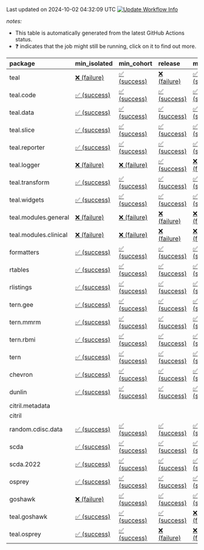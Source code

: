 Last updated on 2024-10-02 04:32:09 UTC [![Update Workflow
Info](https://github.com/averissimo/verdepcheck-status/actions/workflows/update.yaml/badge.svg)](https://github.com/averissimo/verdepcheck-status/actions/workflows/update.yaml)

*notes:*

-   This table is automatically generated from the latest GitHub Actions
    status.
-   ❓ indicates that the job might still be running, click on it to
    find out more.

<table>
<colgroup>
<col style="width: 4%" />
<col style="width: 23%" />
<col style="width: 23%" />
<col style="width: 23%" />
<col style="width: 23%" />
</colgroup>
<thead>
<tr class="header">
<th style="text-align: left;">package</th>
<th style="text-align: left;">min_isolated</th>
<th style="text-align: left;">min_cohort</th>
<th style="text-align: left;">release</th>
<th style="text-align: left;">max</th>
</tr>
</thead>
<tbody>
<tr class="odd">
<td style="text-align: left;">teal</td>
<td
style="text-align: left;"><a href="https://github.com/insightsengineering/teal/actions/runs/11089446447/job/30810579118">❌
(failure)</a></td>
<td
style="text-align: left;"><a href="https://github.com/insightsengineering/teal/actions/runs/11089446447/job/30810579030">✅
(success)</a></td>
<td
style="text-align: left;"><a href="https://github.com/insightsengineering/teal/actions/runs/11089446447/job/30810579170">❌
(failure)</a></td>
<td
style="text-align: left;"><a href="https://github.com/insightsengineering/teal/actions/runs/11089446447/job/30810579073">✅
(success)</a></td>
</tr>
<tr class="even">
<td style="text-align: left;">teal.code</td>
<td
style="text-align: left;"><a href="https://github.com/insightsengineering/teal.code/actions/runs/11089458414/job/30810603243">✅
(success)</a></td>
<td
style="text-align: left;"><a href="https://github.com/insightsengineering/teal.code/actions/runs/11089458414/job/30810603055">✅
(success)</a></td>
<td
style="text-align: left;"><a href="https://github.com/insightsengineering/teal.code/actions/runs/11089458414/job/30810603334">✅
(success)</a></td>
<td
style="text-align: left;"><a href="https://github.com/insightsengineering/teal.code/actions/runs/11089458414/job/30810603164">✅
(success)</a></td>
</tr>
<tr class="odd">
<td style="text-align: left;">teal.data</td>
<td
style="text-align: left;"><a href="https://github.com/insightsengineering/teal.data/actions/runs/11089449251/job/30810584901">✅
(success)</a></td>
<td
style="text-align: left;"><a href="https://github.com/insightsengineering/teal.data/actions/runs/11089449251/job/30810584815">✅
(success)</a></td>
<td
style="text-align: left;"><a href="https://github.com/insightsengineering/teal.data/actions/runs/11089449251/job/30810584992">✅
(success)</a></td>
<td
style="text-align: left;"><a href="https://github.com/insightsengineering/teal.data/actions/runs/11089449251/job/30810584734">✅
(success)</a></td>
</tr>
<tr class="even">
<td style="text-align: left;">teal.slice</td>
<td
style="text-align: left;"><a href="https://github.com/insightsengineering/teal.slice/actions/runs/11089453191/job/30810592843">✅
(success)</a></td>
<td
style="text-align: left;"><a href="https://github.com/insightsengineering/teal.slice/actions/runs/11089453191/job/30810592754">✅
(success)</a></td>
<td
style="text-align: left;"><a href="https://github.com/insightsengineering/teal.slice/actions/runs/11089453191/job/30810593070">✅
(success)</a></td>
<td
style="text-align: left;"><a href="https://github.com/insightsengineering/teal.slice/actions/runs/11089453191/job/30810592947">✅
(success)</a></td>
</tr>
<tr class="odd">
<td style="text-align: left;">teal.reporter</td>
<td
style="text-align: left;"><a href="https://github.com/insightsengineering/teal.reporter/actions/runs/11089450832/job/30810588039">✅
(success)</a></td>
<td
style="text-align: left;"><a href="https://github.com/insightsengineering/teal.reporter/actions/runs/11089450832/job/30810587909">✅
(success)</a></td>
<td
style="text-align: left;"><a href="https://github.com/insightsengineering/teal.reporter/actions/runs/11089450832/job/30810588172">✅
(success)</a></td>
<td
style="text-align: left;"><a href="https://github.com/insightsengineering/teal.reporter/actions/runs/11089450832/job/30810588254">✅
(success)</a></td>
</tr>
<tr class="even">
<td style="text-align: left;">teal.logger</td>
<td
style="text-align: left;"><a href="https://github.com/insightsengineering/teal.logger/actions/runs/11089447503/job/30810581314">❌
(failure)</a></td>
<td
style="text-align: left;"><a href="https://github.com/insightsengineering/teal.logger/actions/runs/11089447503/job/30810581246">❌
(failure)</a></td>
<td
style="text-align: left;"><a href="https://github.com/insightsengineering/teal.logger/actions/runs/11089447503/job/30810581399">✅
(success)</a></td>
<td
style="text-align: left;"><a href="https://github.com/insightsengineering/teal.logger/actions/runs/11089447503/job/30810581189">❌
(failure)</a></td>
</tr>
<tr class="odd">
<td style="text-align: left;">teal.transform</td>
<td
style="text-align: left;"><a href="https://github.com/insightsengineering/teal.transform/actions/runs/11089451854/job/30810590070">✅
(success)</a></td>
<td
style="text-align: left;"><a href="https://github.com/insightsengineering/teal.transform/actions/runs/11089451854/job/30810589918">✅
(success)</a></td>
<td
style="text-align: left;"><a href="https://github.com/insightsengineering/teal.transform/actions/runs/11089451854/job/30810590147">✅
(success)</a></td>
<td
style="text-align: left;"><a href="https://github.com/insightsengineering/teal.transform/actions/runs/11089451854/job/30810589992">✅
(success)</a></td>
</tr>
<tr class="even">
<td style="text-align: left;">teal.widgets</td>
<td
style="text-align: left;"><a href="https://github.com/insightsengineering/teal.widgets/actions/runs/11089463117/job/30810612889">✅
(success)</a></td>
<td
style="text-align: left;"><a href="https://github.com/insightsengineering/teal.widgets/actions/runs/11089463117/job/30810612729">✅
(success)</a></td>
<td
style="text-align: left;"><a href="https://github.com/insightsengineering/teal.widgets/actions/runs/11089463117/job/30810612957">✅
(success)</a></td>
<td
style="text-align: left;"><a href="https://github.com/insightsengineering/teal.widgets/actions/runs/11089463117/job/30810612814">✅
(success)</a></td>
</tr>
<tr class="odd">
<td style="text-align: left;">teal.modules.general</td>
<td
style="text-align: left;"><a href="https://github.com/insightsengineering/teal.modules.general/actions/runs/11089446778/job/30810579768">❌
(failure)</a></td>
<td
style="text-align: left;"><a href="https://github.com/insightsengineering/teal.modules.general/actions/runs/11089446778/job/30810579953">❌
(failure)</a></td>
<td
style="text-align: left;"><a href="https://github.com/insightsengineering/teal.modules.general/actions/runs/11089446778/job/30810579650">❌
(failure)</a></td>
<td
style="text-align: left;"><a href="https://github.com/insightsengineering/teal.modules.general/actions/runs/11089446778/job/30810579854">❌
(failure)</a></td>
</tr>
<tr class="even">
<td style="text-align: left;">teal.modules.clinical</td>
<td
style="text-align: left;"><a href="https://github.com/insightsengineering/teal.modules.clinical/actions/runs/11089457586/job/30810601846">❌
(failure)</a></td>
<td
style="text-align: left;"><a href="https://github.com/insightsengineering/teal.modules.clinical/actions/runs/11089457586/job/30810601629">❌
(failure)</a></td>
<td
style="text-align: left;"><a href="https://github.com/insightsengineering/teal.modules.clinical/actions/runs/11089457586/job/30810601939">❌
(failure)</a></td>
<td
style="text-align: left;"><a href="https://github.com/insightsengineering/teal.modules.clinical/actions/runs/11089457586/job/30810601740">❌
(failure)</a></td>
</tr>
<tr class="odd">
<td style="text-align: left;">formatters</td>
<td
style="text-align: left;"><a href="https://github.com/insightsengineering/formatters/actions/runs/11089454676/job/30810595662">✅
(success)</a></td>
<td
style="text-align: left;"><a href="https://github.com/insightsengineering/formatters/actions/runs/11089454676/job/30810595570">✅
(success)</a></td>
<td
style="text-align: left;"><a href="https://github.com/insightsengineering/formatters/actions/runs/11089454676/job/30810595742">✅
(success)</a></td>
<td
style="text-align: left;"><a href="https://github.com/insightsengineering/formatters/actions/runs/11089454676/job/30810595505">✅
(success)</a></td>
</tr>
<tr class="even">
<td style="text-align: left;">rtables</td>
<td
style="text-align: left;"><a href="https://github.com/insightsengineering/rtables/actions/runs/11089446641/job/30810579550">✅
(success)</a></td>
<td
style="text-align: left;"><a href="https://github.com/insightsengineering/rtables/actions/runs/11089446641/job/30810579377">✅
(success)</a></td>
<td
style="text-align: left;"><a href="https://github.com/insightsengineering/rtables/actions/runs/11089446641/job/30810579633">✅
(success)</a></td>
<td
style="text-align: left;"><a href="https://github.com/insightsengineering/rtables/actions/runs/11089446641/job/30810579463">✅
(success)</a></td>
</tr>
<tr class="odd">
<td style="text-align: left;">rlistings</td>
<td
style="text-align: left;"><a href="https://github.com/insightsengineering/rlistings/actions/runs/11089450451/job/30810587076">✅
(success)</a></td>
<td
style="text-align: left;"><a href="https://github.com/insightsengineering/rlistings/actions/runs/11089450451/job/30810586908">✅
(success)</a></td>
<td
style="text-align: left;"><a href="https://github.com/insightsengineering/rlistings/actions/runs/11089450451/job/30810587141">✅
(success)</a></td>
<td
style="text-align: left;"><a href="https://github.com/insightsengineering/rlistings/actions/runs/11089450451/job/30810586980">✅
(success)</a></td>
</tr>
<tr class="even">
<td style="text-align: left;">tern.gee</td>
<td
style="text-align: left;"><a href="https://github.com/insightsengineering/tern.gee/actions/runs/11089456183/job/30810599236">✅
(success)</a></td>
<td
style="text-align: left;"><a href="https://github.com/insightsengineering/tern.gee/actions/runs/11089456183/job/30810599026">✅
(success)</a></td>
<td
style="text-align: left;"><a href="https://github.com/insightsengineering/tern.gee/actions/runs/11089456183/job/30810599323">✅
(success)</a></td>
<td
style="text-align: left;"><a href="https://github.com/insightsengineering/tern.gee/actions/runs/11089456183/job/30810599111">✅
(success)</a></td>
</tr>
<tr class="odd">
<td style="text-align: left;">tern.mmrm</td>
<td
style="text-align: left;"><a href="https://github.com/insightsengineering/tern.mmrm/actions/runs/11089462578/job/30810611765">✅
(success)</a></td>
<td
style="text-align: left;"><a href="https://github.com/insightsengineering/tern.mmrm/actions/runs/11089462578/job/30810611683">✅
(success)</a></td>
<td
style="text-align: left;"><a href="https://github.com/insightsengineering/tern.mmrm/actions/runs/11089462578/job/30810611925">✅
(success)</a></td>
<td
style="text-align: left;"><a href="https://github.com/insightsengineering/tern.mmrm/actions/runs/11089462578/job/30810611836">✅
(success)</a></td>
</tr>
<tr class="even">
<td style="text-align: left;">tern.rbmi</td>
<td
style="text-align: left;"><a href="https://github.com/insightsengineering/tern.rbmi/actions/runs/11089454395/job/30810595125">✅
(success)</a></td>
<td
style="text-align: left;"><a href="https://github.com/insightsengineering/tern.rbmi/actions/runs/11089454395/job/30810594974">✅
(success)</a></td>
<td
style="text-align: left;"><a href="https://github.com/insightsengineering/tern.rbmi/actions/runs/11089454395/job/30810595053">✅
(success)</a></td>
<td
style="text-align: left;"><a href="https://github.com/insightsengineering/tern.rbmi/actions/runs/11089454395/job/30810594897">✅
(success)</a></td>
</tr>
<tr class="odd">
<td style="text-align: left;">tern</td>
<td
style="text-align: left;"><a href="https://github.com/insightsengineering/tern/actions/runs/11089450783/job/30810587859">✅
(success)</a></td>
<td
style="text-align: left;"><a href="https://github.com/insightsengineering/tern/actions/runs/11089450783/job/30810587678">✅
(success)</a></td>
<td
style="text-align: left;"><a href="https://github.com/insightsengineering/tern/actions/runs/11089450783/job/30810587961">✅
(success)</a></td>
<td
style="text-align: left;"><a href="https://github.com/insightsengineering/tern/actions/runs/11089450783/job/30810587775">✅
(success)</a></td>
</tr>
<tr class="even">
<td style="text-align: left;">chevron</td>
<td
style="text-align: left;"><a href="https://github.com/insightsengineering/chevron/actions/runs/11089456675/job/30810600238">✅
(success)</a></td>
<td
style="text-align: left;"><a href="https://github.com/insightsengineering/chevron/actions/runs/11089456675/job/30810600051">✅
(success)</a></td>
<td
style="text-align: left;"><a href="https://github.com/insightsengineering/chevron/actions/runs/11089456675/job/30810600358">✅
(success)</a></td>
<td
style="text-align: left;"><a href="https://github.com/insightsengineering/chevron/actions/runs/11089456675/job/30810600144">✅
(success)</a></td>
</tr>
<tr class="odd">
<td style="text-align: left;">dunlin</td>
<td
style="text-align: left;"><a href="https://github.com/insightsengineering/dunlin/actions/runs/11089455879/job/30810598234">✅
(success)</a></td>
<td
style="text-align: left;"><a href="https://github.com/insightsengineering/dunlin/actions/runs/11089455879/job/30810598082">✅
(success)</a></td>
<td
style="text-align: left;"><a href="https://github.com/insightsengineering/dunlin/actions/runs/11089455879/job/30810598310">✅
(success)</a></td>
<td
style="text-align: left;"><a href="https://github.com/insightsengineering/dunlin/actions/runs/11089455879/job/30810598155">✅
(success)</a></td>
</tr>
<tr class="even">
<td style="text-align: left;">citril.metadata</td>
<td style="text-align: left;"></td>
<td style="text-align: left;"></td>
<td style="text-align: left;"></td>
<td style="text-align: left;"></td>
</tr>
<tr class="odd">
<td style="text-align: left;">citril</td>
<td style="text-align: left;"></td>
<td style="text-align: left;"></td>
<td style="text-align: left;"></td>
<td style="text-align: left;"></td>
</tr>
<tr class="even">
<td style="text-align: left;">random.cdisc.data</td>
<td
style="text-align: left;"><a href="https://github.com/insightsengineering/random.cdisc.data/actions/runs/11089453831/job/30810593912">✅
(success)</a></td>
<td
style="text-align: left;"><a href="https://github.com/insightsengineering/random.cdisc.data/actions/runs/11089453831/job/30810594242">✅
(success)</a></td>
<td
style="text-align: left;"><a href="https://github.com/insightsengineering/random.cdisc.data/actions/runs/11089453831/job/30810594130">✅
(success)</a></td>
<td
style="text-align: left;"><a href="https://github.com/insightsengineering/random.cdisc.data/actions/runs/11089453831/job/30810594016">✅
(success)</a></td>
</tr>
<tr class="odd">
<td style="text-align: left;">scda</td>
<td
style="text-align: left;"><a href="https://github.com/insightsengineering/scda/actions/runs/10437595381/job/28903950666">✅
(success)</a></td>
<td
style="text-align: left;"><a href="https://github.com/insightsengineering/scda/actions/runs/10437595381/job/28903950617">✅
(success)</a></td>
<td
style="text-align: left;"><a href="https://github.com/insightsengineering/scda/actions/runs/10437595381/job/28903950725">✅
(success)</a></td>
<td
style="text-align: left;"><a href="https://github.com/insightsengineering/scda/actions/runs/10437595381/job/28903950525">✅
(success)</a></td>
</tr>
<tr class="even">
<td style="text-align: left;">scda.2022</td>
<td
style="text-align: left;"><a href="https://github.com/insightsengineering/scda.2022/actions/runs/10336794308/job/28612920887">✅
(success)</a></td>
<td
style="text-align: left;"><a href="https://github.com/insightsengineering/scda.2022/actions/runs/10336794308/job/28612920603">✅
(success)</a></td>
<td
style="text-align: left;"><a href="https://github.com/insightsengineering/scda.2022/actions/runs/10336794308/job/28612920985">✅
(success)</a></td>
<td
style="text-align: left;"><a href="https://github.com/insightsengineering/scda.2022/actions/runs/10336794308/job/28612920798">✅
(success)</a></td>
</tr>
<tr class="odd">
<td style="text-align: left;">osprey</td>
<td
style="text-align: left;"><a href="https://github.com/insightsengineering/osprey/actions/runs/11089460613/job/30810608164">✅
(success)</a></td>
<td
style="text-align: left;"><a href="https://github.com/insightsengineering/osprey/actions/runs/11089460613/job/30810607999">✅
(success)</a></td>
<td
style="text-align: left;"><a href="https://github.com/insightsengineering/osprey/actions/runs/11089460613/job/30810608257">✅
(success)</a></td>
<td
style="text-align: left;"><a href="https://github.com/insightsengineering/osprey/actions/runs/11089460613/job/30810608091">✅
(success)</a></td>
</tr>
<tr class="even">
<td style="text-align: left;">goshawk</td>
<td
style="text-align: left;"><a href="https://github.com/insightsengineering/goshawk/actions/runs/11089454410/job/30810595047">❌
(failure)</a></td>
<td
style="text-align: left;"><a href="https://github.com/insightsengineering/goshawk/actions/runs/11089454410/job/30810595202">✅
(success)</a></td>
<td
style="text-align: left;"><a href="https://github.com/insightsengineering/goshawk/actions/runs/11089454410/job/30810595118">✅
(success)</a></td>
<td
style="text-align: left;"><a href="https://github.com/insightsengineering/goshawk/actions/runs/11089454410/job/30810594957">✅
(success)</a></td>
</tr>
<tr class="odd">
<td style="text-align: left;">teal.goshawk</td>
<td
style="text-align: left;"><a href="https://github.com/insightsengineering/teal.goshawk/actions/runs/11089453149/job/30810592987">✅
(success)</a></td>
<td
style="text-align: left;"><a href="https://github.com/insightsengineering/teal.goshawk/actions/runs/11089453149/job/30810592886">✅
(success)</a></td>
<td
style="text-align: left;"><a href="https://github.com/insightsengineering/teal.goshawk/actions/runs/11089453149/job/30810593119">✅
(success)</a></td>
<td
style="text-align: left;"><a href="https://github.com/insightsengineering/teal.goshawk/actions/runs/11089453149/job/30810592791">❌
(failure)</a></td>
</tr>
<tr class="even">
<td style="text-align: left;">teal.osprey</td>
<td
style="text-align: left;"><a href="https://github.com/insightsengineering/teal.osprey/actions/runs/11089458930/job/30810604349">✅
(success)</a></td>
<td
style="text-align: left;"><a href="https://github.com/insightsengineering/teal.osprey/actions/runs/11089458930/job/30810604165">✅
(success)</a></td>
<td
style="text-align: left;"><a href="https://github.com/insightsengineering/teal.osprey/actions/runs/11089458930/job/30810604444">❌
(failure)</a></td>
<td
style="text-align: left;"><a href="https://github.com/insightsengineering/teal.osprey/actions/runs/11089458930/job/30810604260">❌
(failure)</a></td>
</tr>
</tbody>
</table>
